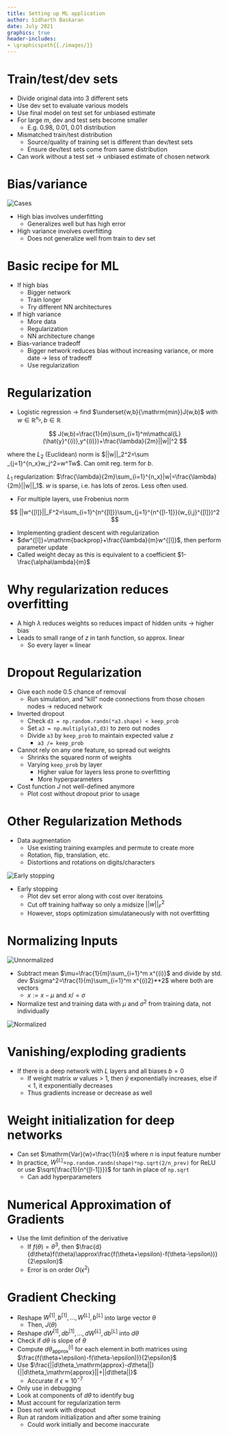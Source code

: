 ```yaml
---
title: Setting up ML application
author: Sidharth Baskaran
date: July 2021
graphics: true
header-includes:
- \graphicspath{{./images/}}
---
```


# Train/test/dev sets

- Divide original data into 3 different sets
- Use dev set to evaluate various models
- Use final model on test set for unbiased estimate
- For large $m$, dev and test sets become smaller
  - E.g. 0.98, 0.01, 0.01 distribution
- Mismatched train/test distribution
  - Source/quality of training set is different than dev/test sets
  - Ensure dev/test sets come from same distribution
- Can work without a test set $\rightarrow$ unbiased estimate of chosen network

# Bias/variance

![Cases](../images/1627216705306.png)  

- High bias involves underfitting
  - Generalizes well but has high error
- High variance involves overfitting
  - Does not generalize well from train to dev set

# Basic recipe for ML

- If high bias
  - Bigger network
  - Train longer
  - Try different NN architectures
- If high variance
  - More data
  - Regularization
  - NN architecture change
- Bias-variance tradeoff
  - Bigger network reduces bias without increasing variance, or more date $\rightarrow$ less of tradeoff
  - Use regularization

# Regularization

- Logistic regression $\rightarrow$ find $\underset{w,b}{\mathrm{min}}J(w,b)$ with $w\in \mathbb{R}^{n_x},b\in \mathbb{R}$
  
$$
J(w,b)=\frac{1}{m}\sum_{i=1}^m\mathcal{L}(\hat{y}^{(i)},y^{(i)})+\frac{\lambda}{2m}||w||^2
$$

where the $L_2$ (Euclidean) norm is $||w||_2^2=\sum
_{j=1}^{n_x}w_j^2=w^Tw$. Can omit reg. term for $b$.

$L_1$ regularization: $\frac{\lambda}{2m}\sum_{i=1}^{n_x}|w|=\frac{\lambda}{2m}||w||_1$. $w$ is sparse, i.e. has lots of zeros. Less often used.

- For multiple layers, use Frobenius norm

$$
||w^{[l]}||_F^2=\sum_{i=1}^{n^{[l]}}\sum_{j=1}^{n^{[l-1]}}(w_{i,j}^{[l]})^2
$$

- Implementing gradient descent with regularization
- $dw^{[l]}=\mathrm{backprop}+\frac{\lambda}{m}w^{[l]}$, then perform parameter update
- Called weight decay as this is equivalent to a coefficient $1-\frac{\alpha\lambda}{m}$

# Why regularization reduces overfitting

- A high $\lambda$ reduces weights so reduces impact of hidden units $\rightarrow$ higher bias
- Leads to small range of $z$ in tanh function, so approx. linear
  - So every layer $\approx$ linear

# Dropout Regularization

- Give each node 0.5 chance of removal
  - Run simulation, and "kill" node connections from those chosen nodes $\rightarrow$ reduced network
- Inverted dropout
  - Check `d3 = np.random.randn(*a3.shape) < keep_prob`
  - Set `a3 = np.multiply(a3,d3)` to zero out nodes
  - Divide `a3` by `keep_prob` to maintain expected value $z$
    - `a3 /= keep_prob`
- Cannot rely on any one feature, so spread out weights
  - Shrinks the squared norm of weights
  - Varying `keep_prob` by layer
    - Higher value for layers less prone to overfitting
    - More hyperparameters
- Cost function $J$ not well-defined anymore
  - Plot cost without dropout prior to usage

# Other Regularization Methods

- Data augmentation
  - Use existing training examples and permute to create more 
  - Rotation, flip, translation, etc.
  - Distortions and rotations on digits/characters

![Early stopping](../images/1627219761311.png)  

- Early stopping
  - Plot dev set error along with cost over iteratoins
  - Cut off training halfway so only a midsize $||w||^2_F$
  - However, stops optimization simulataneously with not overfitting

# Normalizing Inputs

![Unnormalized](../images/1627221301455.png)  

- Subtract mean $\mu=\frac{1}{m}\sum_{i=1}^m x^{(i)}$ and divide by std. dev $\sigma^2=\frac{1}{m}\sum_{i=1}^m x^{(i)2}**2$ where both are vectors
  - $x:=x-\mu$ and $x /= \sigma$
- Normalize test and training data with $\mu$ and $\sigma^2$ from training data, not individually

![Normalized](../images/1627221335139.png)

# Vanishing/exploding gradients

- If there is a deep network with $L$ layers and all biases $b=0$
  - If weight matrix $w$ values > 1, then $\hat{y}$ exponentially increases, else if $\lt$ 1, it exponentially decreases
  - Thus gradients increase or decrease as well

# Weight initialization for deep networks

- Can set $\mathrm{Var}(w)=\frac{1}{n}$ where $n$ is input feature number
- In practice, $W^{[L]}=$`np.random.randn(shape)*np.sqrt(2/n_prev)` for ReLU or use $\sqrt{\frac{1}{n^{[l-1]}}}$ for tanh in place of `np.sqrt`
  - Can add hyperparameters

# Numerical Approximation of Gradients

- Use the limit definition of the derivative
  - If $f(\theta)=\theta^3$, then $\frac{d}{d\theta}f(\theta)\approx\frac{f(\theta+\epsilon)-f(\theta-\epsilon))}{2\epsilon}$
  - Error is on order $O(\epsilon^2)$

# Gradient Checking

- Reshape $W^{[1]}, b^{[1]}, \ldots, W^{[L]}, b^{[L]}$ into large vector $\theta$
  - Then, $J(\theta)$
- Reshape $dW^{[1]}, db^{[1]}, \ldots, dW^{[L]}, db^{[L]}$ into $d\theta$
- Check if $d\theta$ is slope of $\theta$
- Compute $d\theta_\mathrm{approx}^{[i]}$ for each element in both matrices using $\frac{f(\theta+\epsilon)-f(\theta-\epsilon))}{2\epsilon}$
- Use $\frac{||d\theta_\mathrm{approx}-d\theta||}{||d\theta_\mathrm{approx}||+||d\theta||}$
  - Accurate if $\epsilon \approx 10^{-7}$
- Only use in debugging
- Look at components of $d\theta$ to identify bug
- Must account for regularization term
- Does not work with dropout
- Run at random initialization and after some training
  - Could work initially and become inaccurate
